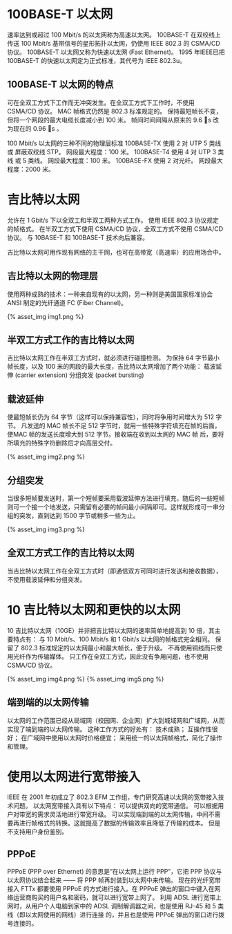 


# 100BASE-T 以太网
速率达到或超过 100 Mbit/s 的以太网称为高速以太网。
100BASE-T 在双绞线上传送 100 Mbit/s 基带信号的星形拓扑以太网，仍使用 IEEE 802.3 的 CSMA/CD 协议。
100BASE-T 以太网又称为快速以太网 (Fast Ethernet)。
1995 年IEEE已把 100BASE-T 的快速以太网定为正式标准，其代号为 IEEE 802.3u。
## 100BASE-T 以太网的特点
可在全双工方式下工作而无冲突发生。在全双工方式下工作时，不使用 CSMA/CD 协议。
MAC 帧格式仍然是 802.3 标准规定的。
保持最短帧长不变，但将一个网段的最大电缆长度减小到 100 米。
帧间时间间隔从原来的 9.6 s 改为现在的 0.96 s 。

100 Mbit/s 以太网的三种不同的物理层标准
100BASE-TX
使用 2 对 UTP 5 类线 或 屏蔽双绞线 STP。
网段最大程度：100 米。
100BASE-T4
使用 4 对 UTP 3 类线 或 5 类线。 
网段最大程度：100 米。
100BASE-FX 
使用 2 对光纤。 
网段最大程度：2000 米。
# 吉比特以太网
允许在 1 Gbit/s 下以全双工和半双工两种方式工作。
使用 IEEE 802.3 协议规定的帧格式。
在半双工方式下使用 CSMA/CD 协议，全双工方式不使用 CSMA/CD 协议。
与 10BASE-T 和 100BASE-T 技术向后兼容。

吉比特以太网可用作现有网络的主干网，也可在高带宽（高速率）的应用场合中。
## 吉比特以太网的物理层
使用两种成熟的技术：一种来自现有的以太网，另一种则是美国国家标准协会 ANSI 制定的光纤通道 FC  (Fiber Channel)。

{% asset_img img1.png %}

## 半双工方式工作的吉比特以太网
吉比特以太网工作在半双工方式时，就必须进行碰撞检测。
为保持 64 字节最小帧长度，以及 100 米的网段的最大长度，吉比特以太网增加了两个功能：
载波延伸 (carrier extension)
分组突发 (packet bursting)

## 载波延伸
使最短帧长仍为 64 字节（这样可以保持兼容性），同时将争用时间增大为 512 字节。
凡发送的 MAC 帧长不足 512 字节时，就用一些特殊字符填充在帧的后面，使MAC 帧的发送长度增大到 512 字节。接收端在收到以太网的 MAC 帧
后，要将所填充的特殊字符删除后才向高层交付。

{% asset_img img2.png %}

## 分组突发
当很多短帧要发送时，第一个短帧要采用载波延伸方法进行填充，随后的一些短帧则可一个接一个地发送，只需留有必要的帧间最小间隔即可。这样就形成可一串分组的突发，直到达到 1500 字节或稍多一些为止。

{% asset_img img3.png %}

## 全双工方式工作的吉比特以太网
当吉比特以太网工作在全双工方式时（即通信双方可同时进行发送和接收数据），不使用载波延伸和分组突发。
# 10 吉比特以太网和更快的以太网
10 吉比特以太网（10GE）并非把吉比特以太网的速率简单地提高到 10 倍，其主要特点有：
与 10 Mbit/s、100 Mbit/s 和 1 Gbit/s 以太网的帧格式完全相同。
保留了 802.3 标准规定的以太网最小和最大帧长，便于升级。
不再使用铜线而只使用光纤作为传输媒体。
只工作在全双工方式，因此没有争用问题，也不使用 CSMA/CD 协议。 

{% asset_img img4.png %}
{% asset_img img5.png %}

## 端到端的以太网传输
以太网的工作范围已经从局域网（校园网、企业网）扩大到城域网和广域网，从而实现了端到端的以太网传输。
这种工作方式的好处有： 
技术成熟；
互操作性很好；
在广域网中使用以太网时价格便宜；
采用统一的以太网帧格式，简化了操作和管理。
# 使用以太网进行宽带接入
IEEE 在 2001 年初成立了 802.3 EFM 工作组，专门研究高速以太网的宽带接入技术问题。
以太网宽带接入具有以下特点：
可以提供双向的宽带通信。
可以根据用户对带宽的需求灵活地进行带宽升级。
可以实现端到端的以太网传输，中间不需要再进行帧格式的转换。这就提高了数据的传输效率且降低了传输的成本。
但是不支持用户身份鉴别。
## PPPoE
PPPoE (PPP over Ethernet) 的意思是“在以太网上运行 PPP”，它把 PPP 协议与以太网协议结合起来 —— 将 PPP 帧再封装到以太网中来传输。
现在的光纤宽带接入 FTTx 都要使用 PPPoE 的方式进行接入。在 PPPoE 弹出的窗口中键入在网络运营商购买的用户名和密码，就可以进行宽带上网了。
利用 ADSL 进行宽带上网时，从用户个人电脑到家中的 ADSL 调制解调器之间，也是使用 RJ-45 和 5 类线（即以太网使用的网线）进行连接
的，并且也是使用 PPPoE 弹出的窗口进行拨号连接的。